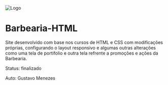 
<img src="https://github.com/GustavoMenezes01/images/logo.png" alt="Logo"/>


# Barbearia-HTML

Site desenvolvido com base nos cursos de HTML e CSS com modificações próprias, configurando o layout responsivo e algumas outras alterações como uma tela de portifolio e outra tela refrente a promoções e ações da Barbearia.

Status: finalizado

Auto: Gustavo Menezes



